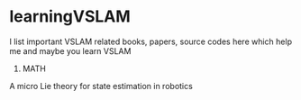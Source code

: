# learningVSLAM
I list important VSLAM related books, papers, source codes here which help me and maybe you learn VSLAM

1. MATH

A micro Lie theory for state estimation in robotics

